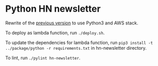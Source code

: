 # Python HN newsletter

Rewrite of the [previous version](https://github.com/dan-l/hn-newsletter) to use Python3 and AWS stack.

To deploy as lambda function, run `./deploy.sh`.

To update the dependencies for lambda function, run `pip3 install -t ../package/python -r requirements.txt` in hn-newsletter directory.

To lint, run `./pylint hn-newsletter`.  
